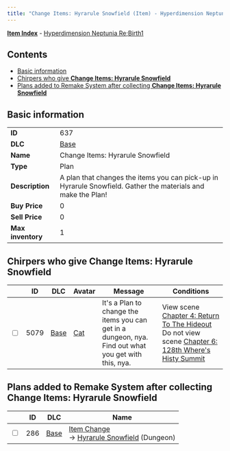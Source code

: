 ```yaml
---
title: "Change Items: Hyrarule Snowfield (Item) - Hyperdimension Neptunia Re;Birth1"
---
```


[**Item Index**](/neptunia/rb1/item/index.html) - [Hyperdimension Neptunia Re;Birth1](/neptunia/rb1)

## Contents

- [Basic information](#basic-information)
- [Chirpers who give **Change Items: Hyrarule Snowfield**](#chirpers-who-give-change-items-hyrarule-snowfield)
- [Plans added to Remake System after collecting **Change Items: Hyrarule Snowfield**](#plans-added-to-remake-system-after-collecting-change-items-hyrarule-snowfield)

## Basic information

|   |   |
| -- | -- |
| **ID** | 637 |
| **DLC** | [Base](/neptunia/rb1/dlc/1-base.html) |
| **Name** | Change Items: Hyrarule Snowfield |
| **Type** | Plan |
| **Description** | A plan that changes the items you can pick-up in Hyrarule Snowfield. Gather the materials and make the Plan! |
| **Buy Price** | 0 |
| **Sell Price** | 0 |
| **Max inventory** | 1 |

## Chirpers who give **Change Items: Hyrarule Snowfield**

|    | ID | DLC | Avatar | Message | Conditions |
| -- | -- | --- | ------ | ------- | ---------- |
| <input type="checkbox" id="rb1-chirper-event-1-5079" class="trackbox" /> | 5079 | [Base](/neptunia/rb1/dlc/1-base.html) | [Cat](/neptunia/rb1/avatar/1-226-cat.html) | It's a Plan to change the items you can get in a dungeon, nya.<br />Find out what you get with this, nya. | View scene [Chapter 4: Return To The Hideout](/neptunia/rb1/scene/1-418-chapter-4-return-to-the-hideout.html)<br />Do not view scene [Chapter 6: 128th Where's Histy Summit](/neptunia/rb1/scene/1-601-chapter-6-128th-wheres-histy-summit.html) |

## Plans added to Remake System after collecting **Change Items: Hyrarule Snowfield**

|    | ID | DLC | Name |
| -- | -- | --- | ---- |
| <input type="checkbox" id="rb1-remake-1-286" class="trackbox" /> | 286 | [Base](/neptunia/rb1/dlc/1-base.html) | [Item Change](/neptunia/rb1/remake/1-286-item-change.html)<br />→ [Hyrarule Snowfield](/neptunia/rb1/dungeon/1-14-hyrarule-snowfield.html) (Dungeon) |